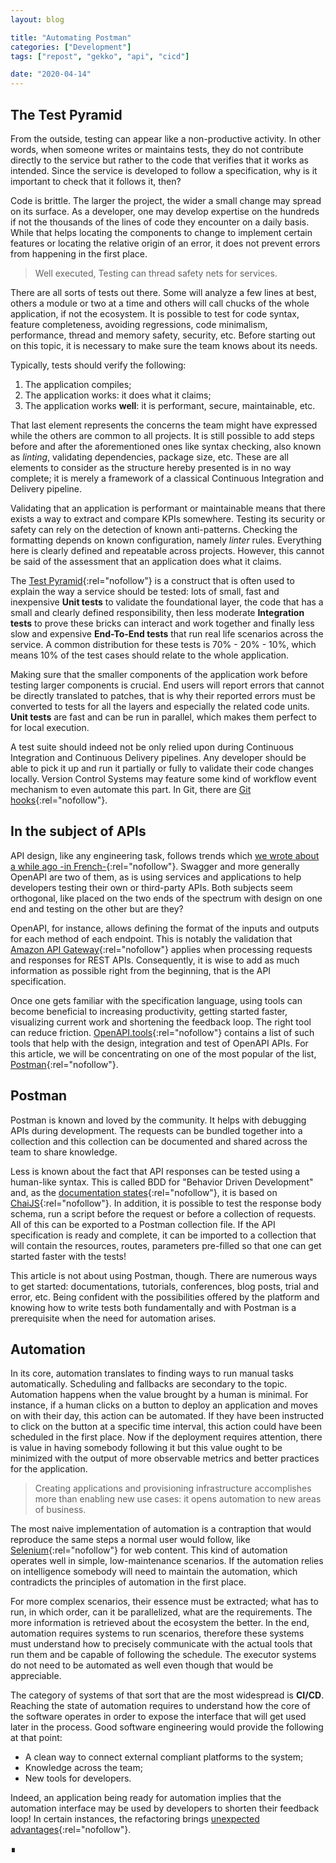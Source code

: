 ```yaml
---
layout: blog

title: "Automating Postman"
categories: ["Development"]
tags: ["repost", "gekko", "api", "cicd"]

date: "2020-04-14"
---
```


## The Test Pyramid

From the outside, testing can appear like a non-productive activity. In other words, when someone writes or maintains
tests, they do not contribute directly to the service but rather to the code that verifies that it works as intended.
Since the service is developed to follow a specification, why is it important to check that it follows it, then?

Code is brittle. The larger the project, the wider a small change may spread on its surface. As a developer, one may
develop expertise on the hundreds if not the thousands of the lines of code they encounter on a daily basis. While that
helps locating the components to change to implement certain features or locating the relative origin of an error, it
does not prevent errors from happening in the first place.

> Well executed, Testing can thread safety nets for services.

There are all sorts of tests out there. Some will analyze a few lines at best, others a module or two at a time and
others will call chucks of the whole application, if not the ecosystem. It is possible to test for code syntax, feature
completeness, avoiding regressions, code minimalism, performance, thread and memory safety, security, etc. Before
starting out on this topic, it is necessary to make sure the team knows about its needs.

Typically, tests should verify the following:
1. The application compiles;
1. The application works: it does what it claims;
1. The application works **well**: it is performant, secure, maintainable, etc.

That last element represents the concerns the team might have expressed while the others are common to all projects. It
is still possible to add steps before and after the aforementioned ones like syntax checking, also known as _linting_,
validating dependencies, package size, etc. These are all elements to consider as the structure hereby presented is in
no way complete; it is merely a framework of a classical Continuous Integration and Delivery pipeline.

Validating that an application is performant or maintainable means that there exists a way to extract and compare KPIs
somewhere. Testing its security or safety can rely on the detection of known anti-patterns. Checking the formatting
depends on known configuration, namely _linter_ rules. Everything here is clearly defined and repeatable across
projects. However, this cannot be said of the assessment that an application does what it claims.

The [Test Pyramid](https://martinfowler.com/bliki/TestPyramid.html){:rel="nofollow"} is a construct that is often used
to explain the way a service should be tested: lots of small, fast and inexpensive **Unit tests** to validate the
foundational layer, the code that has a small and clearly defined responsibility, then less moderate **Integration
tests** to prove these bricks can interact and work together and finally less slow and expensive **End-To-End tests**
that run real life scenarios across the service. A common distribution for these tests is 70% - 20% - 10%, which means
10% of the test cases should relate to the whole application.

Making sure that the smaller components of the application work before testing larger components is crucial. End
users will report errors that cannot be directly translated to patches, that is why their reported errors must be
converted to tests for all the layers and especially the related code units. **Unit tests** are fast and can be run in
parallel, which makes them perfect to for local execution.

A test suite should indeed not be only relied upon during Continuous Integration and Continuous Delivery pipelines. Any
developer should be able to pick it up and run it partially or fully to validate their code changes locally. Version
Control Systems may feature some kind of workflow event mechanism to even automate this part. In Git, there are [Git hooks](https://git-scm.com/book/en/v2/Customizing-Git-Git-Hooks){:rel="nofollow"}.

## In the subject of APIs

API design, like any engineering task, follows trends which [we wrote about a while ago -in French-](https://www.gekko.fr/les-bonnes-pratiques-a-suivre-pour-developper-des-apis-rest/){:rel="nofollow"}.
Swagger and more generally OpenAPI are two of them, as is using services and applications to help developers testing
their own or third-party APIs. Both subjects seem orthogonal, like placed on the two ends of the spectrum with design on
one end and testing on the other but are they?

OpenAPI, for instance, allows defining the format of the inputs and outputs for each method of each endpoint. This is
notably the validation that [Amazon API Gateway](https://aws.amazon.com/api-gateway/){:rel="nofollow"} applies when
processing requests and responses for REST APIs. Consequently, it is wise to add as much information as possible right
from the beginning, that is the API specification.

Once one gets familiar with the specification language, using tools can become beneficial to increasing productivity,
getting started faster, visualizing current work and shortening the feedback loop. The right tool can reduce friction. [OpenAPI.tools](https://openapi.tools/){:rel="nofollow"}
contains a list of such tools that help with the design, integration and test of OpenAPI APIs. For this article, we will
be concentrating on one of the most popular of the list, [Postman](https://www.postman.com/){:rel="nofollow"}.

## Postman

Postman is known and loved by the community. It helps with debugging APIs during development. The requests can be
bundled together into a collection and this collection can be documented and shared across the team to share knowledge.

Less is known about the fact that API responses can be tested using a human-like syntax. This is called BDD for
"Behavior Driven Development" and, as the [documentation states](https://learning.postman.com/docs/postman/scripts/test-scripts/){:rel="nofollow"},
it is based on [ChaiJS](https://www.chaijs.com/api/bdd/){:rel="nofollow"}. In addition, it is possible to test the
response body schema, run a script before the request or before a collection of requests. All of this can be exported to
a Postman collection file. If the API specification is ready and complete, it can be imported to a collection that will
contain the resources, routes, parameters pre-filled so that one can get started faster with the tests!

This article is not about using Postman, though. There are numerous ways to get started: documentations, tutorials,
conferences, blog posts, trial and error, etc. Being confident with the possibilities offered by the platform and knowing how to write tests both fundamentally and with Postman is a prerequisite when the need for automation arises.

## Automation

In its core, automation translates to finding ways to run manual tasks automatically. Scheduling and fallbacks are
secondary to the topic. Automation happens when the value brought by a human is minimal. For instance, if a human clicks
on a button to deploy an application and moves on with their day, this action can be automated. If they have been
instructed to click on the button at a specific time interval, this action could have been scheduled in the first place.
Now if the deployment requires attention, there is value in having somebody following it but this value ought to be
minimized with the output of more observable metrics and better practices for the application.

> Creating applications and provisioning infrastructure accomplishes more than enabling new use cases: it opens automation
to new areas of business.

The most naive implementation of automation is a contraption that would reproduce the same steps a normal user would
follow, like [Selenium](https://www.selenium.dev/){:rel="nofollow"} for web content. This kind of automation operates
well in simple, low-maintenance scenarios. If the automation relies on intelligence somebody will need to maintain the
automation, which contradicts the principles of automation in the first place.

For more complex scenarios, their essence must be extracted; what has to run, in which order, can it be parallelized,
what are the requirements. The more information is retrieved about the ecosystem the better. In the end, automation
requires systems to run scenarios, therefore these systems must understand how to precisely communicate with the actual
tools that run them and be capable of following the schedule. The executor systems do not need to be automated as well
even though that would be appreciable.

The category of systems of that sort that are the most widespread is **CI/CD**. Reaching the state of automation
requires to understand how the core of the software operates in order to expose the interface that will get used later
in the process. Good software engineering would provide the following at that point:
- A clean way to connect external compliant platforms to the system;
- Knowledge across the team;
- New tools for developers.

Indeed, an application being ready for automation implies that the automation interface may be used by developers to
shorten their feedback loop! In certain instances, the refactoring brings [unexpected advantages](https://blog.cloudflare.com/project-crossbow-lessons-from-refactoring-a-large-scale-internal-tool/){:rel="nofollow"}.

 ∎